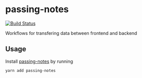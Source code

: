 # passing-notes
[![Build Status](https://travis-ci.org/vinsonchuong/passing-notes.svg?branch=master)](https://travis-ci.org/vinsonchuong/passing-notes)

Workflows for transfering data between frontend and backend

## Usage
Install [passing-notes](https://yarnpkg.com/en/package/passing-notes)
by running

```sh
yarn add passing-notes
```
